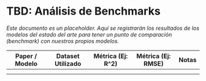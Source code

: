 # TBD: Análisis de Benchmarks

*Este documento es un placeholder. Aquí se registrarán los resultados de los modelos del estado del arte para tener un punto de comparación (benchmark) con nuestros propios modelos.*

| Paper / Modelo | Dataset Utilizado | Métrica (Ej: R^2) | Métrica (Ej: RMSE) | Notas |
|---|---|---|---|---|
| | | | | |
| | | | | |

